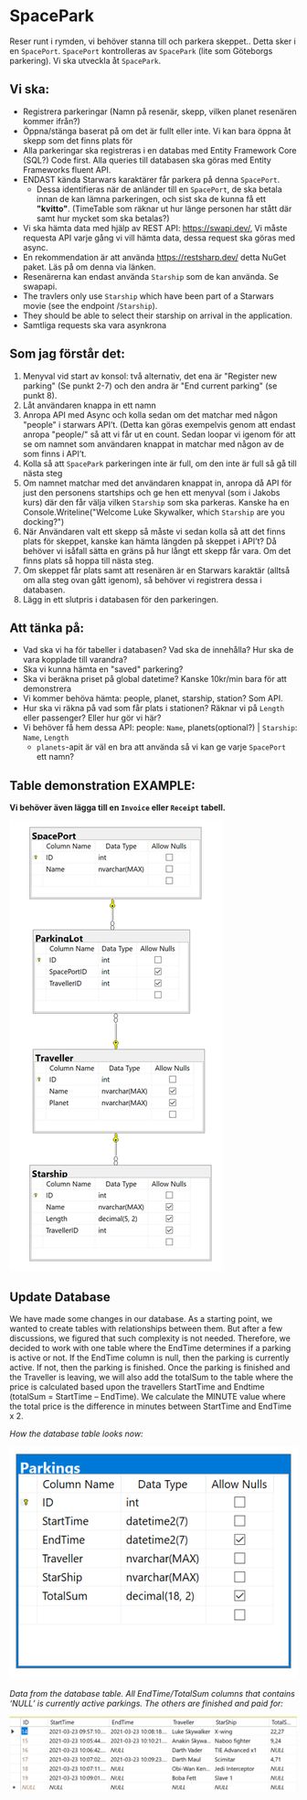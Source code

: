 # SpacePark
Reser runt i rymden, vi behöver stanna till och parkera skeppet.. Detta sker i en `SpacePort`.
`SpacePort` kontrolleras av `SpacePark` (lite som Göteborgs parkering).
Vi ska utveckla åt `SpacePark`.

## Vi ska:
- Registrera parkeringar (Namn på resenär, skepp, vilken planet resenären kommer ifrån?)
- Öppna/stänga baserat på om det är fullt eller inte. Vi kan bara öppna åt skepp som det finns plats för
- Alla parkeringar ska registreras i en databas med Entity Framework Core (SQL?) Code first. Alla queries till databasen ska göras med Entity Frameworks fluent API.
- ENDAST kända Starwars karaktärer får parkera på denna `SpacePort`. 
  - Dessa identifieras när de anländer till en `SpacePort`, de ska betala innan de kan lämna parkeringen, och sist ska de kunna få ett **"kvitto"**. (TimeTable som räknar ut hur länge personen har stått där samt hur mycket som ska betalas?)
- Vi ska hämta data med hjälp av REST API: https://swapi.dev/, Vi måste requesta API varje gång vi vill hämta data, dessa request ska göras med async.
- En rekommendation är att använda https://restsharp.dev/ detta NuGet paket. Läs på om denna via länken.
- Resenärerna kan endast använda `Starship` som de kan använda. Se swapapi. 
- The travlers only use `Starship` which have been part of a Starwars movie (see the endpoint /`Starship`). 
- They should be able to select their starship on arrival in the application.
- Samtliga requests ska vara asynkrona

## Som jag förstår det:
1. Menyval vid start av konsol: två alternativ, det ena är "Register new parking" (Se punkt 2-7) och den andra är "End current parking" (se punkt 8).
1. Låt användaren knappa in ett namn
1. Anropa API med Async och kolla sedan om det matchar med någon "people" i starwars API’t. (Detta kan göras exempelvis genom att endast anropa "people/" så att vi får ut en count. Sedan loopar vi igenom för att se om namnet som användaren knappat in matchar med någon av de som finns i API’t.
1. Kolla så att `SpacePark` parkeringen inte är full, om den inte är full så gå till nästa steg
1. Om namnet matchar med det användaren knappat in, anropa då API för just den personens startships och ge hen ett menyval (som i Jakobs kurs) där den får välja vilken `Starship` som ska parkeras. Kanske ha en Console.Writeline("Welcome Luke Skywalker, which `Starship` are you docking?")
1. När Användaren valt ett skepp så måste vi sedan kolla så att det finns plats för skeppet, kanske kan hämta längden på skeppet i API’t? Då behöver vi isåfall sätta en gräns på hur långt ett skepp får vara. Om det finns plats så hoppa till nästa steg.
1. Om skeppet får plats samt att resenären är en Starwars karaktär (alltså om alla steg ovan gått igenom), så behöver vi registrera dessa i databasen. 
1. Lägg in ett slutpris i databasen för den parkeringen. 

## Att tänka på:
- Vad ska vi ha för tabeller i databasen? Vad ska de innehålla? Hur ska de vara kopplade till varandra?
- Ska vi kunna hämta en "saved" parkering? 
- Ska vi beräkna priset på global datetime? Kanske 10kr/min bara för att demonstrera
- Vi kommer behöva hämta: people, planet, starship, station? Som API.
- Hur ska vi räkna på vad som får plats i stationen? Räknar vi på `Length` eller passenger? Eller hur gör vi här?
- Vi behöver få hem dessa API: people: `Name`, planets(optional?) | `Starship`: `Name`, `Length`
  - `planets`-apit är väl en bra att använda så vi kan ge varje `SpacePort` ett namn?

## Table demonstration EXAMPLE:
**Vi behöver även lägga till en `Invoice` eller `Receipt` tabell.**

![!!!The image resource is missing!!!](SpacePark_DatabaseTableExample.png)


## Update Database

We have made some changes in our database. As a starting point, we wanted to create tables with relationships between them. But after a few discussions, we figured that such complexity is not needed. Therefore, we decided to work with one table where the EndTime determines if a parking is active or not. If the EndTime column is null, then the parking is currently active. If not, then the parking is finished. Once the parking is finished and the Traveller is leaving, we will also add the totalSum to the table where the price is calculated based upon the travellers StartTime and Endtime (totalSum = StartTime – EndTime). We calculate the MINUTE value where the total price is the difference in minutes between StartTime and EndTime x 2.   

_How the database table looks now:_

![!!!The image resource is missing!!!](Table.png)

_Data from the database table. All EndTime/TotalSum columns that contains ‘NULL’ is currently active parkings. The others are finished and paid for:_

![!!!The image resource is missing!!!](TableDetails.png)
